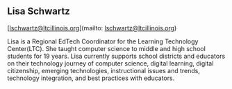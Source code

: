 ## Lisa Schwartz

[lschwartz@ltcillinois.org](mailto: lschwartz@ltcillinois.org)

Lisa is a Regional EdTech Coordinator  for the Learning Technology Center(LTC). She taught computer science to middle and high school students for 19 years. Lisa currently supports school districts and educators on their technology journey of computer science, digital learning, digital citizenship, emerging technologies, instructional issues and trends, technology integration, and best practices with educators.